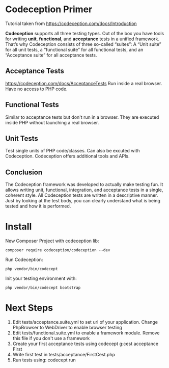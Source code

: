 # Codeception Primer
Tutorial taken from https://codeception.com/docs/Introduction

**Codeception** supports all three testing types.
Out of the box you have tools for writing **unit**, **functional**, and **acceptance** tests in a unified framework.
That’s why Codeception consists of three so-called “suites”: A “Unit suite” for all unit tests, a “functional suite” for all functional tests, and an “Acceptance suite” for all acceptance tests.

## Acceptance Tests
https://codeception.com/docs/AcceptanceTests
Run inside a real browser. Have no access to PHP code.

## Functional Tests
Similar to acceptance tests but don't run in a browser.
They are executed
inside PHP without launching a real browser.

## Unit Tests
Test single units of PHP code/classes.
Can also be excuted with Codeception. Codeception offers additional tools and APIs.

## Conclusion
The Codeception framework was developed to actually make testing fun.
It allows writing unit, functional, integration, and acceptance tests in a single, coherent style.
All Codeception tests are written in a descriptive manner. Just by looking at the test body,
you can clearly understand what is being tested and how it is performed.

# Install
New Composer Project with codeception lib:
```
composer require codeception/codeception --dev
```

Run Codeception:
```
php vendor/bin/codecept
```

Init your testing environment with:
```
php vendor/bin/codecept bootstrap
```

# Next Steps
1. Edit tests/acceptance.suite.yml to set url of your application. Change PhpBrowser to WebDriver to enable browser testing
2. Edit tests/functional.suite.yml to enable a framework module. Remove this file if you don't use a framework
3. Create your first acceptance tests using codecept g:cest acceptance First
4. Write first test in tests/acceptance/FirstCest.php
5. Run tests using: codecept run
